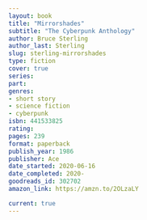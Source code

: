 ```yaml
---
layout: book
title: "Mirrorshades"
subtitle: "The Cyberpunk Anthology"
author: Bruce Sterling
author_last: Sterling
slug: sterling-mirrorshades
type: fiction
cover: true
series: 
part: 
genres:
- short story
- science fiction
- cyberpunk
isbn: 441533825
rating: 
pages: 239
format: paperback
publish_year: 1986
publisher: Ace
date_started: 2020-06-16
date_completed: 2020-
goodreads_id: 302702
amazon_link: https://amzn.to/2OLzaLY

current: true
---
```

